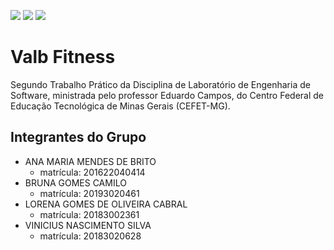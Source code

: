 <img src="https://img.shields.io/badge/JavaScript-F7DF1E?style=for-the-badge&logo=javascript&logoColor=black"/> <img src="https://img.shields.io/badge/Node.js-43853D?style=for-the-badge&logo=node.js&logoColor=white"/> <img src="https://img.shields.io/badge/React-20232A?style=for-the-badge&logo=react&logoColor=61DAFB"/> 
# Valb Fitness

Segundo Trabalho Prático da Disciplina de Laboratório de Engenharia de Software, ministrada pelo professor Eduardo Campos, do Centro Federal de Educação Tecnológica de Minas Gerais (CEFET-MG). 

## Integrantes do Grupo 

- ANA MARIA MENDES DE BRITO 
    - matrícula: 201622040414
- BRUNA GOMES CAMILO
    - matrícula: 20193020461
- LORENA GOMES DE OLIVEIRA CABRAL
    - matrícula: 20183002361
- VINICIUS NASCIMENTO SILVA
    - matrícula: 20183020628
